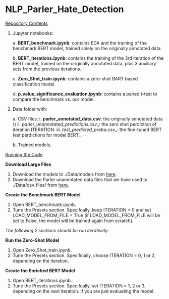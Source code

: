 # NLP_Parler_Hate_Detection

<ins>Repository Contents
1. Jupyter notebooks:

    a.  __BERT_benchmark.ipynb__:    contains EDA and the training of the benchmark BERT model, trained solely on the originally annotated data.
    
    b.  __BERT_iterations.ipynb__:   contains the training of the 3rd iteration of the BERT model, trained on the originally annotated data, plus 3 auxiliary sets from the previous iterations.
    
    c. __Zero_Shot_train.ipynb__:   contains a zero-shot BART based classification model.

    d. __p_value_significance_evaluation.ipynb__: contains a paired t-test to compare the benchmark vs. our model.

2. Data folder with:

    a. CSV files: 
        i.  __parler_annotated_data.csv__:   the originally annotated data ()
        ii. __parler_unannotated_predictions_<ITERATION>.csv__: the zero shot perdiction of iteration ITERATION.
        iii. __test_predicted_proba_<ITERATION>.csv__: the fine-tuned BERT test perdictions for model BERT_<ITERATION>.

    b. Trained models.


<ins>Running the Code

__Download Large Files__
1. Download the models to ./Data/models from [here](https://drive.google.com/drive/u/0/folders/1hefKNzJ-mUCl8FjHa1OUgqDe6z0vQ5QW).
2. Download the Parler unannotated data files that we have used to ./Data/csv_files/ from [here](https://drive.google.com/drive/u/0/folders/1bSeyejnY0XAnd_7HeK3KM5cSszLBKSux).

__Create the Benchmark BERT Model__
1. Open BERT_benchmark.ipynb.
2. Tune the Presets section. Specifcally, keep ITERATION = 0 and set LOAD_MODEL_FROM_FILE = True (if LOAD_MODEL_FROM_FILE will be set to False, the model will be trained again from scratch).


_The following 2 sections should be run iteratively:_

__Run the Zero-Shot Model__
1. Open Zero_Shot_train.ipynb.
2. Tune the Presets section. Specifically, choose ITERATION = 0, 1 or 2, depending on the iteration.

__Create the Enriched BERT Model__
1. Open BERT_iterations.ipynb.
2. Tune the Presets section. Specifcally, set ITERATION = 1, 2 or 3, depending on the next iteration. If you are just evaluating the model.

